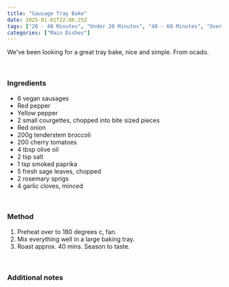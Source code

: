 ```yaml
---
title: "Sausage Tray Bake"
date: 2025-01-01T22:06:25Z
tags: ["20 - 40 Minutes", "Under 20 Minutes", "40 - 60 Minutes", "Over An Hour", "Serves 3"]
categories: ["Main Dishes"]
---
```

We've been looking for a great tray bake, nice and simple. From ocado.
&nbsp;

&nbsp;
### Ingredients
* 6 vegan sausages
* Red pepper
* Yellow pepper
* 2 small courgettes, chopped into bite sized pieces
* Red onion
* 200g tenderstem broccoli
* 200 cherry tomatoes
* 4 tbsp olive oil
* 2 tsp salt
* 1 tsp smoked paprika
* 5 fresh sage leaves, chopped
* 2 rosemary sprigs
* 4 garlic cloves, minced
&nbsp;

&nbsp;
### Method
1. Preheat over to 180 degrees c, fan.
2. Mix everything well in a large baking tray.
3. Roast approx. 40 mins. Season to taste.
&nbsp;

&nbsp;
### Additional notes


